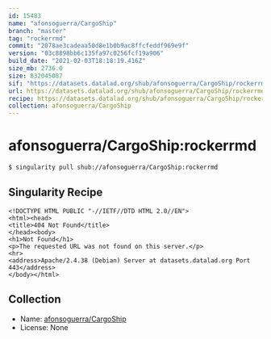 ```yaml
---
id: 15483
name: "afonsoguerra/CargoShip"
branch: "master"
tag: "rockerrmd"
commit: "2078ae3cadeaa50d8e1b0b9ac8ffcfeddf969e9f"
version: "03c8898bb6c135fa97c0256fcf19a906"
build_date: "2021-02-03T18:18:19.416Z"
size_mb: 2736.0
size: 832045087
sif: "https://datasets.datalad.org/shub/afonsoguerra/CargoShip/rockerrmd/2021-02-03-2078ae3c-03c8898b/03c8898bb6c135fa97c0256fcf19a906.sif"
url: https://datasets.datalad.org/shub/afonsoguerra/CargoShip/rockerrmd/2021-02-03-2078ae3c-03c8898b/
recipe: https://datasets.datalad.org/shub/afonsoguerra/CargoShip/rockerrmd/2021-02-03-2078ae3c-03c8898b/Singularity
collection: afonsoguerra/CargoShip
---
```


# afonsoguerra/CargoShip:rockerrmd

```bash
$ singularity pull shub://afonsoguerra/CargoShip:rockerrmd
```

## Singularity Recipe

```singularity
<!DOCTYPE HTML PUBLIC "-//IETF//DTD HTML 2.0//EN">
<html><head>
<title>404 Not Found</title>
</head><body>
<h1>Not Found</h1>
<p>The requested URL was not found on this server.</p>
<hr>
<address>Apache/2.4.38 (Debian) Server at datasets.datalad.org Port 443</address>
</body></html>
```

## Collection

 - Name: [afonsoguerra/CargoShip](https://github.com/afonsoguerra/CargoShip)
 - License: None


